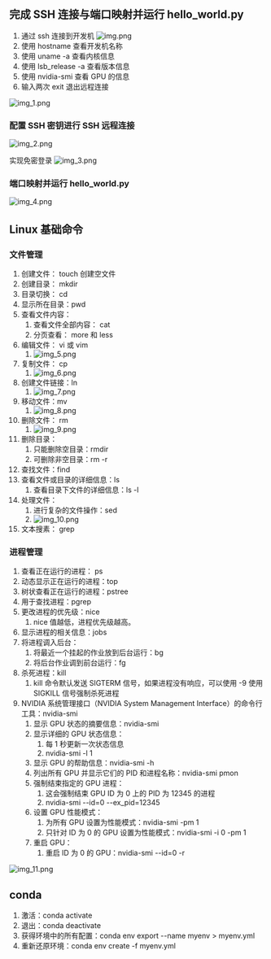 ## 完成 SSH 连接与端口映射并运行 hello_world.py
1. 通过 ssh 连接到开发机
![img.png](images/img.png)
2. 使用 hostname 查看开发机名称
3. 使用 uname -a 查看内核信息
4. 使用 lsb_release -a 查看版本信息
5. 使用 nvidia-smi 查看 GPU 的信息
6. 输入两次 exit 退出远程连接

![img_1.png](images/img_1.png)


### 配置 SSH 密钥进行 SSH 远程连接
![img_2.png](images/img_2.png)

实现免密登录
![img_3.png](images/img_3.png)


### 端口映射并运行 hello_world.py
![img_4.png](images/img_4.png)


## Linux 基础命令
### 文件管理
1. 创建文件： touch 创建空文件
2. 创建目录： mkdir 
3. 目录切换： cd
4. 显示所在目录：pwd
5. 查看文件内容：
   1. 查看文件全部内容： cat 
   2. 分页查看： more 和 less
6. 编辑文件： vi 或 vim 
   1. ![img_5.png](images/img_5.png)
7. 复制文件： cp 
   1. ![img_6.png](images/img_6.png)
8. 创建文件链接：ln
   1. ![img_7.png](images/img_7.png)
9. 移动文件：mv 
   1. ![img_8.png](images/img_8.png)
10. 删除文件： rm 
    1. ![img_9.png](images/img_9.png)
11. 删除目录：
    1. 只能删除空目录：rmdir
    2. 可删除非空目录：rm -r
12. 查找文件：find 
13. 查看文件或目录的详细信息：ls
    1. 查看目录下文件的详细信息：ls -l
14. 处理文件：
    1. 进行复杂的文件操作：sed
    2. ![img_10.png](images/img_10.png)
15. 文本搜素： grep


### 进程管理
1. 查看正在运行的进程： ps
2. 动态显示正在运行的进程：top
3. 树状查看正在运行的进程：pstree
4. 用于查找进程：pgrep
5. 更改进程的优先级：nice
   1. nice 值越低，进程优先级越高。
6. 显示进程的相关信息：jobs
7. 将进程调入后台：
   1. 将最近一个挂起的作业放到后台运行：bg 
   2. 将后台作业调到前台运行：fg
8. 杀死进程：kill
   1. kill 命令默认发送 SIGTERM 信号，如果进程没有响应，可以使用 -9 使用 SIGKILL 信号强制杀死进程
9. NVIDIA 系统管理接口（NVIDIA System Management Interface）的命令行工具：nvidia-smi
   1. 显示 GPU 状态的摘要信息：nvidia-smi
   2. 显示详细的 GPU 状态信息：
      1. 每 1 秒更新一次状态信息
      2. nvidia-smi -l 1
   3. 显示 GPU 的帮助信息：nvidia-smi -h
   4. 列出所有 GPU 并显示它们的 PID 和进程名称：nvidia-smi pmon
   5. 强制结束指定的 GPU 进程：
      1. 这会强制结束 GPU ID 为 0 上的 PID 为 12345 的进程
      2. nvidia-smi --id=0 --ex_pid=12345
   6. 设置 GPU 性能模式：
      1. 为所有 GPU 设置为性能模式：nvidia-smi -pm 1
      2. 只针对 ID 为 0 的 GPU 设置为性能模式：nvidia-smi -i 0 -pm 1
   7. 重启 GPU：
      1. 重启 ID 为 0 的 GPU：nvidia-smi --id=0 -r

![img_11.png](images/img_11.png)


## conda
1. 激活：conda activate
2. 退出：conda deactivate
3. 获得环境中的所有配置：conda env export --name myenv > myenv.yml
4. 重新还原环境：conda env create -f  myenv.yml